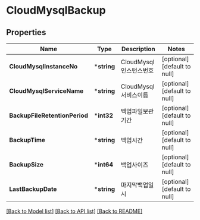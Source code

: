 # CloudMysqlBackup

## Properties
Name | Type | Description | Notes
------------ | ------------- | ------------- | -------------
**CloudMysqlInstanceNo** | ***string** | CloudMysql인스턴스번호 | [optional] [default to null]
**CloudMysqlServiceName** | ***string** | CloudMysql서비스이름 | [optional] [default to null]
**BackupFileRetentionPeriod** | ***int32** | 백업파일보관기간 | [optional] [default to null]
**BackupTime** | ***string** | 백업시간 | [optional] [default to null]
**BackupSize** | ***int64** | 백업사이즈 | [optional] [default to null]
**LastBackupDate** | ***string** | 마지막백업일시 | [optional] [default to null]

[[Back to Model list]](../README.md#documentation-for-models) [[Back to API list]](../README.md#documentation-for-api-endpoints) [[Back to README]](../README.md)


